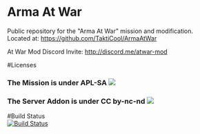 # Arma At War
Public repository for the "Arma At War" mission and modification.  
Located at: https://github.com/TaktiCool/ArmaAtWar

At War Mod Discord Invite: http://discord.me/atwar-mod


#Licenses
### The Mission is under APL-SA ![](https://www.bistudio.com/assets/img/licenses/APL-SA.png)
### The Server Addon is under CC by-nc-nd ![](https://i.creativecommons.org/l/by-nc-nd/4.0/88x31.png)  


#Build Status  
[![Build Status](https://travis-ci.org/TaktiCool/ArmaAtWar.svg?branch=master)](https://travis-ci.org/TaktiCool/ArmaAtWar)
